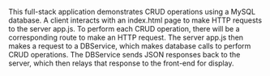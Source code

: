 This full-stack application demonstrates CRUD operations using a MySQL database. A client interacts with an index.html page to make HTTP requests to the server app.js.  To perform each CRUD operation, there will be a corresponding route to make an HTTP request. The server app.js then makes a request to a DBService, which makes database calls to perform CRUD operations. The DBService sends JSON responses back to the server, which then relays that response to the front-end for display.
